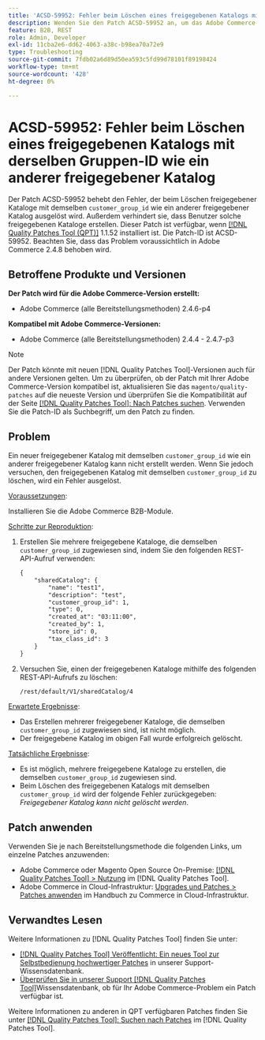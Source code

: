 ```yaml
---
title: 'ACSD-59952: Fehler beim Löschen eines freigegebenen Katalogs mit derselben Gruppen-ID wie ein anderer freigegebener Katalog'
description: Wenden Sie den Patch ACSD-59952 an, um das Adobe Commerce-Problem zu beheben, bei dem beim Löschen eines freigegebenen Katalogs mit derselben „customer_group_id“ wie ein anderer freigegebener Katalog ein Fehler ausgelöst wird.
feature: B2B, REST
role: Admin, Developer
exl-id: 11cba2e6-dd62-4063-a38c-b98ea70a72e9
type: Troubleshooting
source-git-commit: 7fdb02a6d89d50ea593c5fd99d78101f89198424
workflow-type: tm+mt
source-wordcount: '428'
ht-degree: 0%

---
```


# ACSD-59952: Fehler beim Löschen eines freigegebenen Katalogs mit derselben Gruppen-ID wie ein anderer freigegebener Katalog

Der Patch ACSD-59952 behebt den Fehler, der beim Löschen freigegebener Kataloge mit demselben `customer_group_id` wie ein anderer freigegebener Katalog ausgelöst wird. Außerdem verhindert sie, dass Benutzer solche freigegebenen Kataloge erstellen. Dieser Patch ist verfügbar, wenn [[!DNL Quality Patches Tool (QPT)]](https://experienceleague.adobe.com/en/docs/commerce-operations/tools/quality-patches-tool/quality-patches-tool-to-self-serve-quality-patches) 1.1.52 installiert ist. Die Patch-ID ist ACSD-59952. Beachten Sie, dass das Problem voraussichtlich in Adobe Commerce 2.4.8 behoben wird.

## Betroffene Produkte und Versionen

**Der Patch wird für die Adobe Commerce-Version erstellt:**

* Adobe Commerce (alle Bereitstellungsmethoden) 2.4.6-p4

**Kompatibel mit Adobe Commerce-Versionen:**

* Adobe Commerce (alle Bereitstellungsmethoden) 2.4.4 - 2.4.7-p3

>[!NOTE]
>
>Der Patch könnte mit neuen [!DNL Quality Patches Tool]-Versionen auch für andere Versionen gelten. Um zu überprüfen, ob der Patch mit Ihrer Adobe Commerce-Version kompatibel ist, aktualisieren Sie das `magento/quality-patches` auf die neueste Version und überprüfen Sie die Kompatibilität auf der Seite [[!DNL Quality Patches Tool]: Nach Patches suchen](https://experienceleague.adobe.com/tools/commerce-quality-patches/index.html). Verwenden Sie die Patch-ID als Suchbegriff, um den Patch zu finden.

## Problem

Ein neuer freigegebener Katalog mit demselben `customer_group_id` wie ein anderer freigegebener Katalog kann nicht erstellt werden. Wenn Sie jedoch versuchen, den freigegebenen Katalog mit demselben `customer_group_id` zu löschen, wird ein Fehler ausgelöst.

<u>Voraussetzungen</u>:

Installieren Sie die Adobe Commerce B2B-Module.

<u>Schritte zur Reproduktion</u>:

1. Erstellen Sie mehrere freigegebene Kataloge, die demselben `customer_group_id` zugewiesen sind, indem Sie den folgenden REST-API-Aufruf verwenden:

   ```REST
   {
       "sharedCatalog": {
           "name": "test1",
           "description": "test",
           "customer_group_id": 1,
           "type": 0,
           "created_at": "03:11:00",
           "created_by": 1,
           "store_id": 0,
           "tax_class_id": 3
       }
   }
   ```

1. Versuchen Sie, einen der freigegebenen Kataloge mithilfe des folgenden REST-API-Aufrufs zu löschen:

   ```REST
   /rest/default/V1/sharedCatalog/4
   ```

<u>Erwartete Ergebnisse</u>:

* Das Erstellen mehrerer freigegebener Kataloge, die demselben `customer_group_id` zugewiesen sind, ist nicht möglich.
* Der freigegebene Katalog im obigen Fall wurde erfolgreich gelöscht.

<u>Tatsächliche Ergebnisse</u>:

* Es ist möglich, mehrere freigegebene Kataloge zu erstellen, die demselben `customer_group_id` zugewiesen sind.
* Beim Löschen des freigegebenen Katalogs mit demselben `customer_group_id` wird der folgende Fehler zurückgegeben: *Freigegebener Katalog kann nicht gelöscht werden*.

## Patch anwenden

Verwenden Sie je nach Bereitstellungsmethode die folgenden Links, um einzelne Patches anzuwenden:

* Adobe Commerce oder Magento Open Source On-Premise: [[!DNL Quality Patches Tool] > Nutzung](/help/tools/quality-patches-tool/usage.md) im [!DNL Quality Patches Tool].
* Adobe Commerce in Cloud-Infrastruktur: [Upgrades und Patches > Patches anwenden](https://experienceleague.adobe.com/docs/commerce-cloud-service/user-guide/develop/upgrade/apply-patches.html) im Handbuch zu Commerce in Cloud-Infrastruktur.

## Verwandtes Lesen

Weitere Informationen zu [!DNL Quality Patches Tool] finden Sie unter:

* [[!DNL Quality Patches Tool] Veröffentlicht: Ein neues Tool zur Selbstbedienung hochwertiger Patches](https://experienceleague.adobe.com/en/docs/commerce-operations/tools/quality-patches-tool/quality-patches-tool-to-self-serve-quality-patches) in unserer Support-Wissensdatenbank.
* [Überprüfen Sie in unserer Support [!DNL Quality Patches Tool]](/help/tools/quality-patches-tool/patches-available-in-qpt/check-patch-for-magento-issue-with-magento-quality-patches.md)Wissensdatenbank, ob für Ihr Adobe Commerce-Problem ein Patch verfügbar ist.

Weitere Informationen zu anderen in QPT verfügbaren Patches finden Sie unter [[!DNL Quality Patches Tool]: Suchen nach Patches](https://experienceleague.adobe.com/tools/commerce-quality-patches/index.html) im [!DNL Quality Patches Tool].
